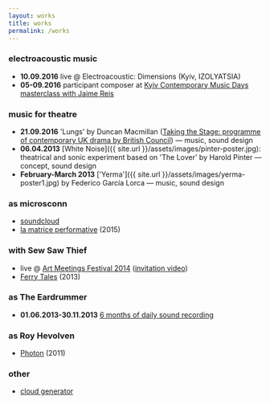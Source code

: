 ```yaml
---
layout: works
title: works
permalink: /works
---
```

### electroacoustic music

- **10.09.2016** live @ Electroacoustic: Dimensions (Kyiv, IZOLYATSIA)
- **05-09.2016** participant composer at [Kyiv Contemporary Music Days masterclass with Jaime Reis](http://www.kecmp.eu/masterclasses-results)

### music for theatre

- **21.09.2016** 'Lungs' by Duncan Macmillan ([Taking the Stage: programme of contemporary UK drama by British Council](http://www.britishcouncil.org.ua/en/theatre2016)) — music, sound design
- **06.04.2013** [White Noise]({{ site.url }}/assets/images/pinter-poster.jpg): theatrical and sonic experiment based on 'The Lover' by Harold Pinter — concept, sound design
- **February-March 2013** ['Yerma']({{ site.url }}/assets/images/yerma-poster1.jpg) by Federico García Lorca — music, sound design

### as microsconn

- [soundcloud](https://soundcloud.com/microsconn)
- [la matrice performative](http://microsconn.bandcamp.com/album/la-matrice-performative) (2015)

### with Sew Saw Thief

- live @ [Art Meetings Festival 2014](http://meetings2014.azh.com.ua) ([invitation video](https://www.youtube.com/watch?v=KGXRJY0T3WQ))
- [Ferry Tales](https://sewsawthief.bandcamp.com/album/ferry-tales) (2013)

### as The Eardrummer

- **01.06.2013-30.11.2013** [6 months of daily sound recording](http://theeardrummer.tumblr.com)

### as Roy Hevolven

- [Photon](http://db.tt/0JBLxbFF) (2011)

### other

- [cloud generator](https://www.instagram.com/cloudgen/)